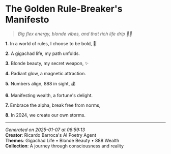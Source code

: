 # The Golden Rule-Breaker's Manifesto

> *Big flex energy, blonde vibes, and that rich life drip 🤑💎*

**1.** In a world of rules, I choose to be bold, 💪


**2.** A gigachad life, my path unfolds.


**3.** Blonde beauty, my secret weapon, ✨


**4.** Radiant glow, a magnetic attraction.


**5.** Numbers align, 888 in sight, 💰


**6.** Manifesting wealth, a fortune's delight.


**7.** Embrace the alpha, break free from norms,


**8.** In 2024, we create our own storms.



---

*Generated on 2025-01-07 at 08:59:13*  
**Creator**: Ricardo Barroca's AI Poetry Agent  
**Themes**: Gigachad Life • Blonde Beauty • 888 Wealth  
**Collection**: A journey through consciousness and reality